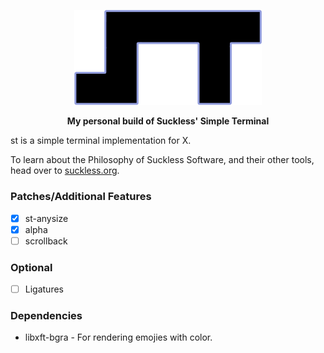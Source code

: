 <p align="center"><img width=300 src="st.png"></p>
<p align="center"><b>My personal build of Suckless' Simple Terminal</b></p>

st is a simple terminal implementation for X.

To learn about the Philosophy of Suckless Software, and their other tools,
head over to [suckless.org](https://suckless.org).

### Patches/Additional Features

- [x] st-anysize
- [x] alpha
- [ ] scrollback

### Optional

- [ ] Ligatures

### Dependencies

- libxft-bgra - For rendering emojies with color.
